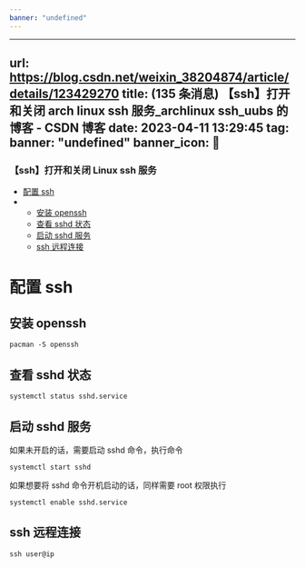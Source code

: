 ```yaml
---
banner: "undefined"
---
```

---
url: https://blog.csdn.net/weixin_38204874/article/details/123429270
title: (135 条消息) 【ssh】打开和关闭 arch linux ssh 服务_archlinux ssh_uubs 的博客 - CSDN 博客
date: 2023-04-11 13:29:45
tag: 
banner: "undefined"
banner_icon: 🔖
---
### 【ssh】打开和关闭 Linux ssh 服务

*   [配置 ssh](#ssh_1)
*   *   [安装 openssh](#openssh_2)
    *   [查看 sshd 状态](#sshd_6)
    *   [启动 sshd 服务](#sshd_10)
    *   [ssh 远程连接](#ssh_21)

# 配置 ssh

## 安装 openssh

```
pacman -S openssh

```

## 查看 sshd 状态

```
systemctl status sshd.service

```

## 启动 sshd 服务

如果未开启的话，需要启动 sshd 命令，执行命令

```
systemctl start sshd

```

如果想要将 sshd 命令开机启动的话，同样需要 root 权限执行

```
systemctl enable sshd.service

```

## ssh 远程连接

```
ssh user@ip

```